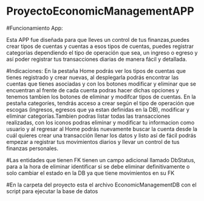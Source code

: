 # ProyectoEconomicManagementAPP
#Funcionamiento App:

Esta APP fue diseñada para que lleves un control de tus finanzas,puedes crear tipos de cuentas y cuentas a esos tipos de cuentas, puedes registrar categorías dependiendo el tipo de operación que sea, un ingreso o egreso y así poder registrar tus transacciones diarias de manera fácil y detallada.


#Indicaciones:
En la pestaña Home podrás ver los tipos de cuentas que tienes registrado y crear nuevas, al desplegarla podrás encontrar las cuentas que tienes asociadas y con los botones modificar y eliminar que se encuentran al frente de cada cuenta podras hacer dichas opciones y tenemos tambien los botones de eliminar y modifcar tipos de cuentas. En la pestaña categoríes, tendrás acceso a crear según el tipo de operación que escogas (ingresos, egresos que ya estan definidas en la DB), modificar y eliminar categorías.Tambien podras listar todas las transacciones realizadas, con los iconos podras eliminar y modificar tu informacion como usuario y al regresar al Home podrás nuevamente buscar la cuenta desde la cuál quieres crear una transacción llenar los datos y listo así de fácil podrás empezar a registrar tus movimientos diarios y llevar un control de tus finanzas personales. 

#Las entidades que tienen FK tienen un campo adicional llamado DbStatus, para a la hora de eliminar identificar si se debe eliminar definitivamente o solo cambiar el estado en la DB ya que tiene movimientos en su FK

#En la carpeta del proyecto esta el archivo EconomicManagementDB con el script para ejecutar la base de datos 



